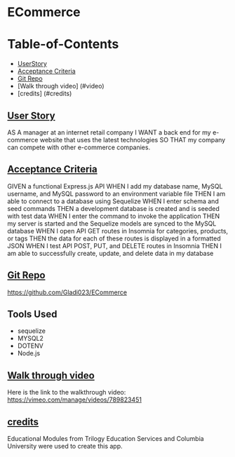 # ECommerce
# Table-of-Contents

  * [UserStory](#userstory)
  * [Acceptance Criteria](#acceptance-criteria)
  * [Git Repo](#git-repo)
  * [Walk through video] (#video)
  * [credits] (#credits)


## [User Story](#table-of-contents)

AS A manager at an internet retail company
I WANT a back end for my e-commerce website that uses the latest technologies
SO THAT my company can compete with other e-commerce companies.

## [Acceptance Criteria](#table-of-contents)
GIVEN a functional Express.js API
WHEN I add my database name, MySQL username, and MySQL password to an environment variable file
THEN I am able to connect to a database using Sequelize
WHEN I enter schema and seed commands
THEN a development database is created and is seeded with test data
WHEN I enter the command to invoke the application
THEN my server is started and the Sequelize models are synced to the MySQL database
WHEN I open API GET routes in Insomnia for categories, products, or tags
THEN the data for each of these routes is displayed in a formatted JSON
WHEN I test API POST, PUT, and DELETE routes in Insomnia
THEN I am able to successfully create, update, and delete data in my database


## [Git Repo](#table-of-contents)
https://github.com/Gladi023/ECommerce
## Tools Used

  * sequelize
  * MYSQL2
  * DOTENV
  * Node.js

  

## [Walk through video](#video)

Here is the link to the walkthrough video:
https://vimeo.com/manage/videos/789823451

## [credits](#credits)
Educational Modules from Trilogy Education Services and Columbia University were used to create this app.
